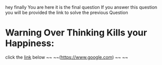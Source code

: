 hey finally You are here it is the final question If you answer this question you will be provided the link to solve the previous Question

<h1>Warning Over Thinking Kills your Happiness:</h1>

click the [link](https://pages.github.com/)    below
	~~ ~~(https://www.google.com)	~~ ~~
